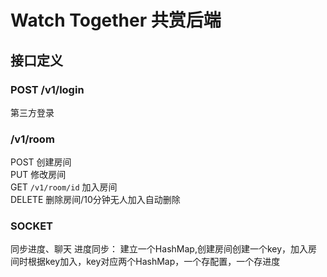 # Watch Together 共赏后端
## 接口定义
### POST /v1/login
第三方登录
### /v1/room
POST 创建房间  
PUT 修改房间  
GET `/v1/room/id` 加入房间  
DELETE 删除房间/10分钟无人加入自动删除

### SOCKET
同步进度、聊天
进度同步：
建立一个HashMap,创建房间创建一个key，加入房间时根据key加入，key对应两个HashMap，一个存配置，一个存进度